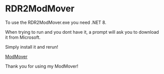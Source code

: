 # RDR2ModMover
To use the RDR2ModMover.exe you need .NET 8. 

When trying to run and you dont have it, a prompt will ask you to download it from Microsoft. 

Simply install it and rerun!

[ModMover](https://github.com/SacorZ/RDR2ModMover/blob/master/RDR2ModMover.exe) 

Thank you for using my ModMover!
